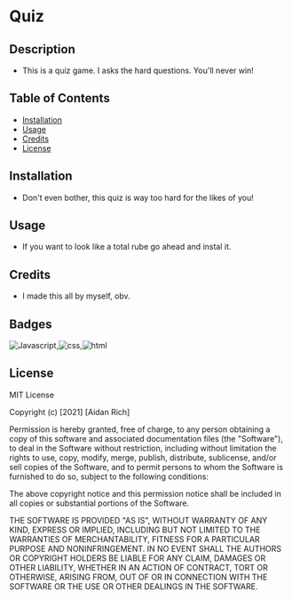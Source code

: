 # Quiz
## Description
- This is a quiz game. I asks the hard questions. You'll never win!
## Table of Contents
- [Installation](#installation)
- [Usage](#usage)
- [Credits](#credits)
- [License](#license)
## Installation
- Don't even bother, this quiz is way too hard for the likes of you!
## Usage
- If you want to look like a total rube go ahead and instal it.
## Credits
- I made this all by myself, obv.
## Badges
![Javascript](https://img.shields.io/badge/js-JavaScript-brightgreen),![css](https://img.shields.io/badge/style-css-orange),![html](https://img.shields.io/badge/index-html-blue)
## License
MIT License

Copyright (c) [2021] [Aidan Rich]
  
Permission is hereby granted, free of charge, to any person obtaining a copy
of this software and associated documentation files (the "Software"), to deal
in the Software without restriction, including without limitation the rights
to use, copy, modify, merge, publish, distribute, sublicense, and/or sell
copies of the Software, and to permit persons to whom the Software is
furnished to do so, subject to the following conditions:
  
The above copyright notice and this permission notice shall be included in all
copies or substantial portions of the Software.
  
THE SOFTWARE IS PROVIDED "AS IS", WITHOUT WARRANTY OF ANY KIND, EXPRESS OR
IMPLIED, INCLUDING BUT NOT LIMITED TO THE WARRANTIES OF MERCHANTABILITY,
FITNESS FOR A PARTICULAR PURPOSE AND NONINFRINGEMENT. IN NO EVENT SHALL THE
AUTHORS OR COPYRIGHT HOLDERS BE LIABLE FOR ANY CLAIM, DAMAGES OR OTHER
LIABILITY, WHETHER IN AN ACTION OF CONTRACT, TORT OR OTHERWISE, ARISING FROM,
OUT OF OR IN CONNECTION WITH THE SOFTWARE OR THE USE OR OTHER DEALINGS IN THE
SOFTWARE.


        